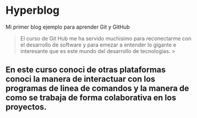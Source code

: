 # Hyperblog
Mi primer blog ejemplo para aprender Git y GitHub
> El curso de Git Hub me ha servido muchisimo para reconectarme con el desarrollo de software y para emezar a entender lo gigante e interesante que es este mundo del desarrollo de tecnologias. >

## En este curso conoci de otras plataformas conoci la manera de interactuar con los programas de linea de comandos y la manera de como se trabaja de forma colaborativa en los proyectos.